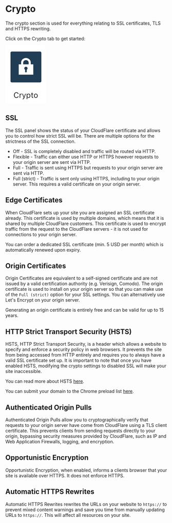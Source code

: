 # Crypto

The crypto section is used for everything relating to SSL certificates, TLS and HTTPS rewriting.

Click on the Crypto tab to get started: 

![Crypto tab](images/crypto/crypto-tab.jpg "Crypto tab")

## SSL

The SSL panel shows the status of your CloudFlare certificate and allows you to control how strict SSL will be. There are 
multiple options for the strictness of the SSL connection.

* Off - SSL is completely disabled and traffic will be routed via HTTP.
* Flexible - Traffic can either use HTTP or HTTPS however requests to your origin server are sent via HTTP.
* Full - Traffic is sent using HTTPS but requests to your origin server are sent via HTTP.
* Full (strict) - Traffic is sent only using HTTPS, including to your origin server. This requires a valid certificate
on your origin server.

## Edge Certificates

When CloudFlare sets up your site you are assigned an SSL certificate already. This certificate is used by multiple domains,
which means that it is shared by multiple CloudFlare customers. This certificate is used to encrypt traffic from the request 
to the CloudFlare servers - it is not used for connections to your origin server.


You can order a dedicated SSL certificate (min. 5 USD per month) which is automatically renewed upon expiry.

## Origin Certificates

Origin Certificates are equivalent to a self-signed certificate and are not issued by a valid certification authority
(e.g. Verisign, Comodo). The origin certificate is used to install on your origin server so that you can make use of 
the `Full (strict)` option for your SSL settings. You can alternatively use Let's Encrypt on your origin server.

Generating an origin certificate is entirely free and can be valid for up to 15 years.

## HTTP Strict Transport Security (HSTS)

HSTS, HTTP Strict Transport Security, is a header which allows a website to specify and enforce a security policy in web browsers.
It prevents the site from being accessed from HTTP entirely and requires you to always have a valid SSL certificate set up. It is
important to note that once you have enabled HSTS, modifying the crypto settings to disabled SSL will make your site inaccessible.

You can read more about HSTS [here](https://blog.cloudflare.com/enforce-web-policy-with-hypertext-strict-transport-security-hsts).

You can submit your domain to the Chrome preload list [here](https://hstspreload.org).

## Authenticated Origin Pulls

Authenticated Origin Pulls allow you to cryptographically verify that requests to your origin server have come from CloudFlare using a TLS 
client certificate. This prevents clients from sending requests directly to your origin, bypassing security measures provided by CloudFlare, 
such as IP and Web Application Firewalls, logging, and encryption.

## Opportunistic Encryption

Opportunistic Encryption, when enabled, informs a clients browser that your site is available over HTTPS. It does not enforce HTTPS.

## Automatic HTTPS Rewrites

Automatic HTTPS Rewrites rewrites the URLs on your website to `https://` to prevent mixed content warnings and save you time from manually
updating URLs to `https://`. This will affect all resources on your site.